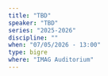 ```yaml
---
title: "TBD"
speaker: "TBD"
series: "2025-2026"
discipline: ""
when: "07/05/2026 - 13:00"
type: bigre
where: "IMAG Auditorium"
---
```

